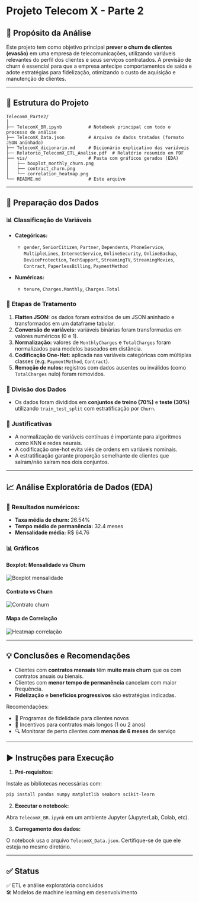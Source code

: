 # Projeto Telecom X - Parte 2

## 📌 Propósito da Análise

Este projeto tem como objetivo principal **prever o churn de clientes (evasão)** em uma empresa de telecomunicações, utilizando variáveis relevantes do perfil dos clientes e seus serviços contratados. A previsão de churn é essencial para que a empresa antecipe comportamentos de saída e adote estratégias para fidelização, otimizando o custo de aquisição e manutenção de clientes.

---

## 📁 Estrutura do Projeto

```
TelecomX_Parte2/
│
├── TelecomX_BR.ipynb          # Notebook principal com todo o processo de análise
├── TelecomX_Data.json         # Arquivo de dados tratados (formato JSON aninhado)
├── TelecomX_dicionario.md     # Dicionário explicativo das variáveis
├── Relatorio_TelecomX_ETL_Analise.pdf  # Relatório resumido em PDF
├── vis/                       # Pasta com gráficos gerados (EDA)
│   ├── boxplot_monthly_churn.png
│   ├── contract_churn.png
│   └── correlation_heatmap.png
└── README.md                  # Este arquivo
```

---

## 🔧 Preparação dos Dados

### 📊 Classificação de Variáveis

- **Categóricas:**
  - `gender`, `SeniorCitizen`, `Partner`, `Dependents`, `PhoneService`, `MultipleLines`, `InternetService`, `OnlineSecurity`, `OnlineBackup`, `DeviceProtection`, `TechSupport`, `StreamingTV`, `StreamingMovies`, `Contract`, `PaperlessBilling`, `PaymentMethod`

- **Numéricas:**
  - `tenure`, `Charges.Monthly`, `Charges.Total`

### 🧹 Etapas de Tratamento

1. **Flatten JSON:** os dados foram extraídos de um JSON aninhado e transformados em um dataframe tabular.
2. **Conversão de variáveis:** variáveis binárias foram transformadas em valores numéricos (0 e 1).
3. **Normalização:** valores de `MonthlyCharges` e `TotalCharges` foram normalizados para modelos baseados em distância.
4. **Codificação One-Hot:** aplicada nas variáveis categóricas com múltiplas classes (e.g. `PaymentMethod`, `Contract`).
5. **Remoção de nulos:** registros com dados ausentes ou inválidos (como `TotalCharges` nulo) foram removidos.

### 🔀 Divisão dos Dados

- Os dados foram divididos em **conjuntos de treino (70%)** e **teste (30%)** utilizando `train_test_split` com estratificação por `Churn`.

### 🧠 Justificativas

- A normalização de variáveis contínuas é importante para algoritmos como KNN e redes neurais.
- A codificação one-hot evita viés de ordens em variáveis nominais.
- A estratificação garante proporção semelhante de clientes que saíram/não saíram nos dois conjuntos.

---

## 📈 Análise Exploratória de Dados (EDA)

### 🧮 Resultados numéricos:
- **Taxa média de churn:** 26.54%
- **Tempo médio de permanência:** 32.4 meses
- **Mensalidade média:** R$ 64.76

### 📊 Gráficos

#### Boxplot: Mensalidade vs Churn
![Boxplot mensalidade](boxplot_monthly_churn.png)

#### Contrato vs Churn
![Contrato churn](contract_churn.png)

#### Mapa de Correlação
![Heatmap correlação](correlation_heatmap.png)

---

## 💡 Conclusões e Recomendações

- Clientes com **contratos mensais** têm **muito mais churn** que os com contratos anuais ou bienais.
- Clientes com **menor tempo de permanência** cancelam com maior frequência.
- **Fidelização** e **benefícios progressivos** são estratégias indicadas.

Recomendações:

- 🎁 Programas de fidelidade para clientes novos
- 📅 Incentivos para contratos mais longos (1 ou 2 anos)
- 🔍 Monitorar de perto clientes com **menos de 6 meses** de serviço

---

## ▶️ Instruções para Execução

1. **Pré-requisitos:**

Instale as bibliotecas necessárias com:

```bash
pip install pandas numpy matplotlib seaborn scikit-learn
```

2. **Executar o notebook:**

Abra `TelecomX_BR.ipynb` em um ambiente Jupyter (JupyterLab, Colab, etc).

3. **Carregamento dos dados:**

O notebook usa o arquivo `TelecomX_Data.json`. Certifique-se de que ele esteja no mesmo diretório.

---

## ✅ Status

✅ ETL e análise exploratória concluídos  
🛠️ Modelos de machine learning em desenvolvimento

